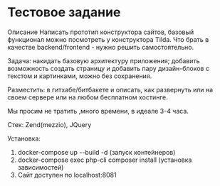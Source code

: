 # Тестовое задание 
Описание
  Написать прототип конструктора сайтов, базовый функционал можно посмотреть у конструктора Tilda. Что брать в качестве backend/frontend - нужно решить самостоятельно.

  Задача: 
  накидать базовую архитектуру приложения;
  добавить возможность создать страницу и добавить пару дизайн-блоков с текстом и картинками, можно без сохранения.

  Разместить:
  в гитхабе/битбакете и описать, как развернуть
  или на своем сервере
  или на любом бесплатном хостинге. 
  
  Мы просим не тратить ,много времени, в идеале 3-4 часа.
  
Стек: Zend(mezzio), JQuery

Установка:
1. docker-compose up --build -d (запуск контейнеров)
2. docker-compose exec php-cli composer install (установка зависимостей)
3. Сайт доступен по localhost:8081
